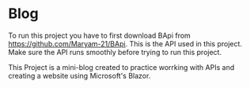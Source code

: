# Blog
To run this project you have to first download BApi from https://github.com/Maryam-21/BApi. This is the API used in this project.
Make sure the API runs smoothly before trying to run this project.

This Project is a mini-blog created to practice worrking with APIs and creating a website using Microsoft's Blazor.
